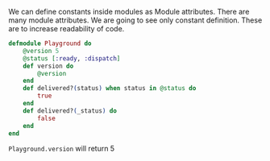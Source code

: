 We can define constants inside modules as Module attributes. There are many module attributes. We are going to see only constant definition. These are to increase readability of code.  
```elixir
defmodule Playground do
    @version 5
    @status [:ready, :dispatch]
    def version do
        @version
    end
    def delivered?(status) when status in @status do
        true
    end
    def delivered?(_status) do
        false
    end
end
```
`Playground.version` will return 5